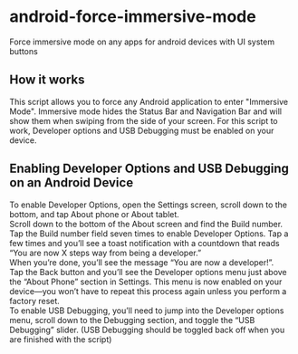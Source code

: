 # android-force-immersive-mode
Force immersive mode on any apps for android devices with UI system buttons
  
## How it works
This script allows you to force any Android application to enter "Immersive Mode".
Immersive mode hides the Status Bar and Navigation Bar and will show them when swiping from the side of your screen.
For this script to work, Developer options and USB Debugging must be enabled on your device.
  
## Enabling Developer Options and USB Debugging on an Android Device
To enable Developer Options, open the Settings screen, scroll down to the bottom, and tap About phone or About tablet.  
Scroll down to the bottom of the About screen and find the Build number.  
Tap the Build number field seven times to enable Developer Options. Tap a few times and you’ll see a toast notification with a countdown that reads “You are now X steps way from being a developer.”  
When you’re done, you’ll see the message “You are now a developer!”.   
Tap the Back button and you’ll see the Developer options menu just above the “About Phone” section in Settings. This menu is now enabled on your device—you won’t have to repeat this process again unless you perform a factory reset.  
To enable USB Debugging, you’ll need to jump into the Developer options menu, scroll down to the Debugging section, and toggle the “USB Debugging” slider. (USB Debugging should be toggled back off when you are finished with the script)